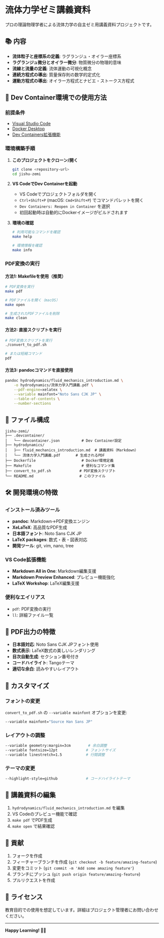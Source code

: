 # 流体力学ゼミ講義資料

プロの理論物理学者による流体力学の自主ゼミ用講義資料プロジェクトです。

## 📚 内容

- **流体粒子と座標系の定義**: ラグランジュ・オイラー座標系
- **ラグランジュ微分とオイラー微分**: 物質微分の物理的意味
- **流線と流量の定義**: 流体運動の可視化概念
- **連続方程式の導出**: 質量保存則の数学的定式化
- **運動方程式の導出**: オイラー方程式とナビエ・ストークス方程式

## 🚀 Dev Container環境での使用方法

### 前提条件

- [Visual Studio Code](https://code.visualstudio.com/)
- [Docker Desktop](https://www.docker.com/products/docker-desktop/)
- [Dev Containers拡張機能](https://marketplace.visualstudio.com/items?itemName=ms-vscode-remote.remote-containers)

### 環境構築手順

1. **このプロジェクトをクローン/開く**
   ```bash
   git clone <repository-url>
   cd jishu-zemi
   ```

2. **VS CodeでDev Containerを起動**
   - VS Codeでプロジェクトフォルダを開く
   - `Ctrl+Shift+P` (macOS: `Cmd+Shift+P`) でコマンドパレットを開く
   - `Dev Containers: Reopen in Container` を選択
   - 初回起動時は自動的にDockerイメージがビルドされます

3. **環境の確認**
   ```bash
   # 利用可能なコマンドを確認
   make help
   
   # 環境情報を確認
   make info
   ```

### PDF変換の実行

#### 方法1: Makefileを使用（推奨）
```bash
# PDF変換を実行
make pdf

# PDFファイルを開く（macOS）
make open

# 生成されたPDFファイルを削除
make clean
```

#### 方法2: 直接スクリプトを実行
```bash
# PDF変換スクリプトを実行
./convert_to_pdf.sh

# または短縮コマンド
pdf
```

#### 方法3: pandocコマンドを直接使用
```bash
pandoc hydrodynamics/fluid_mechanics_introduction.md \
    -o hydrodynamics/流体力学入門講義.pdf \
    --pdf-engine=xelatex \
    --variable mainfont="Noto Sans CJK JP" \
    --table-of-contents \
    --number-sections
```

## 📁 ファイル構成

```
jishu-zemi/
├── .devcontainer/
│   └── devcontainer.json          # Dev Container設定
├── hydrodynamics/
│   ├── fluid_mechanics_introduction.md  # 講義資料（Markdown）
│   └── 流体力学入門講義.pdf       # 生成されるPDF
├── Dockerfile                     # Docker環境定義
├── Makefile                       # 便利なコマンド集
├── convert_to_pdf.sh             # PDF変換スクリプト
└── README.md                     # このファイル
```

## 🛠️ 開発環境の特徴

### インストール済みツール
- **pandoc**: Markdown→PDF変換エンジン
- **XeLaTeX**: 高品質なPDF生成
- **日本語フォント**: Noto Sans CJK JP
- **LaTeX packages**: 数式・表・図表対応
- **開発ツール**: git, vim, nano, tree

### VS Code拡張機能
- **Markdown All in One**: Markdown編集支援
- **Markdown Preview Enhanced**: プレビュー機能強化
- **LaTeX Workshop**: LaTeX編集支援

### 便利なエイリアス
- `pdf`: PDF変換の実行
- `ll`: 詳細ファイル一覧

## 🎨 PDF出力の特徴

- **日本語対応**: Noto Sans CJK JPフォント使用
- **数式表示**: LaTeX数式の美しいレンダリング
- **目次自動生成**: セクション番号付き
- **コードハイライト**: Tangoテーマ
- **適切な余白**: 読みやすいレイアウト

## 🔧 カスタマイズ

### フォントの変更
`convert_to_pdf.sh` の `--variable mainfont` オプションを変更:
```bash
--variable mainfont="Source Han Sans JP"
```

### レイアウトの調整
```bash
--variable geometry:margin=3cm        # 余白調整
--variable fontsize=12pt             # フォントサイズ
--variable linestretch=1.5           # 行間調整
```

### テーマの変更
```bash
--highlight-style=github             # コードハイライトテーマ
```

## 📖 講義資料の編集

1. `hydrodynamics/fluid_mechanics_introduction.md` を編集
2. VS Codeのプレビュー機能で確認
3. `make pdf` でPDF生成
4. `make open` で結果確認

## 🤝 貢献

1. フォークを作成
2. フィーチャーブランチを作成 (`git checkout -b feature/amazing-feature`)
3. 変更をコミット (`git commit -m 'Add some amazing feature'`)
4. ブランチにプッシュ (`git push origin feature/amazing-feature`)
5. プルリクエストを作成

## 📝 ライセンス

教育目的での使用を想定しています。詳細はプロジェクト管理者にお問い合わせください。

---

**Happy Learning! 🧪✨** 